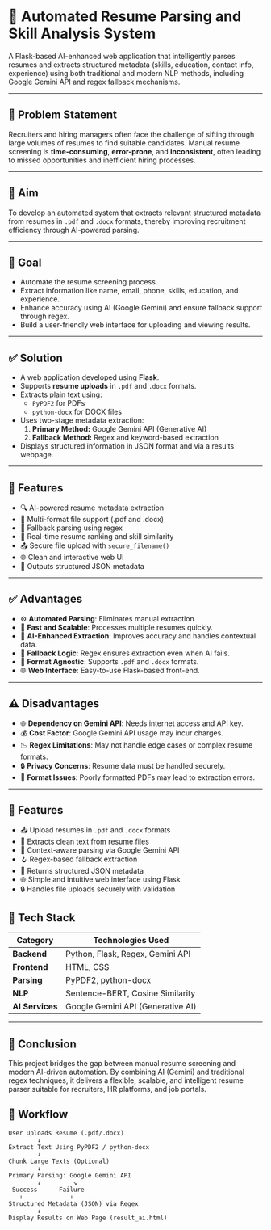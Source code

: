# 🧠 Automated Resume Parsing and Skill Analysis System

A Flask-based AI-enhanced web application that intelligently parses resumes and extracts structured metadata (skills, education, contact info, experience) using both traditional and modern NLP methods, including Google Gemini API and regex fallback mechanisms.

---

## 📌 Problem Statement

Recruiters and hiring managers often face the challenge of sifting through large volumes of resumes to find suitable candidates. Manual resume screening is **time-consuming**, **error-prone**, and **inconsistent**, often leading to missed opportunities and inefficient hiring processes.

---

## 🎯 Aim

To develop an automated system that extracts relevant structured metadata from resumes in `.pdf` and `.docx` formats, thereby improving recruitment efficiency through AI-powered parsing.

---

## 🥅 Goal

- Automate the resume screening process.
- Extract information like name, email, phone, skills, education, and experience.
- Enhance accuracy using AI (Google Gemini) and ensure fallback support through regex.
- Build a user-friendly web interface for uploading and viewing results.

---

## ✅ Solution

- A web application developed using **Flask**.
- Supports **resume uploads** in `.pdf` and `.docx` formats.
- Extracts plain text using:
  - `PyPDF2` for PDFs
  - `python-docx` for DOCX files
- Uses two-stage metadata extraction:
  1. **Primary Method:** Google Gemini API (Generative AI)
  2. **Fallback Method:** Regex and keyword-based extraction
- Displays structured information in JSON format and via a results webpage.

---

## 🚀 Features

- 🔍 AI-powered resume metadata extraction
- 📄 Multi-format file support (.pdf and .docx)
- 🔁 Fallback parsing using regex
- 🧠 Real-time resume ranking and skill similarity
- 📤 Secure file upload with `secure_filename()`
- 🌐 Clean and interactive web UI
- 🧾 Outputs structured JSON metadata

---
## ✅ Advantages

- ⚙️ **Automated Parsing**: Eliminates manual extraction.
- 🚀 **Fast and Scalable**: Processes multiple resumes quickly.
- 🧠 **AI-Enhanced Extraction**: Improves accuracy and handles contextual data.
- 🔄 **Fallback Logic**: Regex ensures extraction even when AI fails.
- 📄 **Format Agnostic**: Supports `.pdf` and `.docx` formats.
- 🌐 **Web Interface**: Easy-to-use Flask-based front-end.

---

## ⚠️ Disadvantages

- 🌐 **Dependency on Gemini API**: Needs internet access and API key.
- 💰 **Cost Factor**: Google Gemini API usage may incur charges.
- 📉 **Regex Limitations**: May not handle edge cases or complex resume formats.
- 🔒 **Privacy Concerns**: Resume data must be handled securely.
- 🧾 **Format Issues**: Poorly formatted PDFs may lead to extraction errors.

---

## 🚀 Features

- 📤 Upload resumes in `.pdf` and `.docx` formats
- 🧾 Extracts clean text from resume files
- 🧠 Context-aware parsing via Google Gemini API
- 🪝 Regex-based fallback extraction
- 🧩 Returns structured JSON metadata
- 🌐 Simple and intuitive web interface using Flask
- 🔒 Handles file uploads securely with validation

## 🔧 Tech Stack

| Category        | Technologies Used                                  |
|-----------------|----------------------------------------------------|
| **Backend**     | Python, Flask, Regex, Gemini API                   |
| **Frontend**    | HTML, CSS                                          |
| **Parsing**     | PyPDF2, python-docx                                |
| **NLP**         | Sentence-BERT, Cosine Similarity                   |
| **AI Services** | Google Gemini API (Generative AI)                  |

---

##  📌 Conclusion
This project bridges the gap between manual resume screening and modern AI-driven automation. By combining AI (Gemini) and traditional regex techniques, it delivers a flexible, scalable, and intelligent resume parser suitable for recruiters, HR platforms, and job portals.


## 🧭 Workflow

```text
User Uploads Resume (.pdf/.docx)
        ↓
Extract Text Using PyPDF2 / python-docx
        ↓
Chunk Large Texts (Optional)
        ↓
Primary Parsing: Google Gemini API
        ↓         ↘
 Success      Failure
   ↓             ↓
Structured Metadata (JSON) via Regex
        ↓
Display Results on Web Page (result_ai.html)


